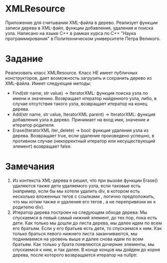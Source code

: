 # XMLResource
Приложение для считывания XML-файла в дерево. Реализует функции записи дерева в XML-файл, функции добавления, удаления и поиска узла. Написано на языке C++ в рамках курса по С++ "Наука программирования" в Политехническом университете Петра Великого.
# Задание
Реализовать класс XMLResource. Класс НЕ имеет публичных конструкторов, дает возможность загрузить и сохранить дерево из XML-файла. Имеет следующие методы:
  - Find(str name, str value) -> IteratorXML: функция поиска узла по имени и значению. Возвращает итератор найденного узла, либо, в случае отсутствия такого узла, возвращает итератор на конец дерева.
  - Add(str name, str value, IteratorXML parent) -> IteratorXML: функция добавления узла в дерево. Принимает на вход имя, значение и итератор родителя.
  - Erase(IteratorXML iter_delete) -> bool: функция удаления узла из дерева. Возвращает true, если удаление произведено успешно, в противном случае (некорректный итератор или несуществующий элемент) возвращает false.
# Замечания
1) Из контекста XML-дерева я решил, что при вызове функции Erase() удаляются также дети удаляемого узла, если таковые есть (например, если бы мы хотели удалить div, в котором есть несколько вложенных тегов с ссылками <a>, логично предположить, что мы хотим также и удаления его тегов <a>, а не перепривязки их к родителю div).
2) Итератор дерева построен на следующем обходе дерева: Мы спускаемся в левый самый нижний элемент, до тех пор, пока есть дети. Как только мы дошли до листа дерева, мы далее идем по всем его братьям. Если у его братьев есть дети, то спускаемся к ним. Как только браться левого нижнего листа заканчиваются, мы поднимаемся на уровень выше и далее снова идем по всем братьям. Как только у брата появляются дочерние элементы, мы спускаемся к ним, и так далее. В конце концов мы дойдем до корня дерева, после которого возвращается итератор на nullptr.
